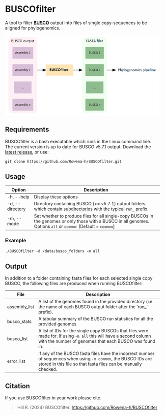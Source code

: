# BUSCOfilter

A tool to filter [**BUSCO**](https://busco.ezlab.org/) output into files of single copy-sequences to be aligned for phylogenomics.

<img src="schematic.PNG" width="500">

## Requirements

BUSCOfilter is a bash executable which runs in the Linux command line. The current version is up to date for BUSCO v5.7.1 output. Download the [latest release](), or use:

```
git clone https://github.com/Rowena-h/BUSCOfilter.git
```

## Usage

Option | Description
--------- | -----------
-h, --help | Display these options
-d, --directory | Directory containing BUSCO (>= v5.7.1) output folders which contain subdirectories with the typical `run_` prefix.
-m, --mode | Set whether to produce files for all single-copy BUSCOs in the genomes or only those with a BUSCO in all genomes. Options `all` or `common` [Default = `common`]


### Example

```
./BUSCOfilter -d /data/busco_folders -m all
```

## Output

In addition to a folder containing fasta files for each selected single copy BUSCO, the following files are produced when running BUSCOfilter:

File | Description
------ | -----------
assembly_list | A list of the genomes found in the provided directory (i.e. the name of each BUSCO output folder after the 'run_' prefix).
busco_stats | A tabular summary of the BUSCO run statistics for all the provided genomes.
busco_list | A list of IDs for the single copy BUSCOs that files were made for. If using `-m all` this will have a second column with the number of genomes that each BUSCO was found in.
error_list | If any of the BUSCO fasta files have the incorrect number of sequences when using `-m common`, the BUSCO IDs are stored in this file so that fasta files can be manually checked.

## Citation

If you use BUSCOfilter in your work please cite:
> Hill R. (2024) BUSCOfilter. https://github.com/Rowena-h/BUSCOfilter